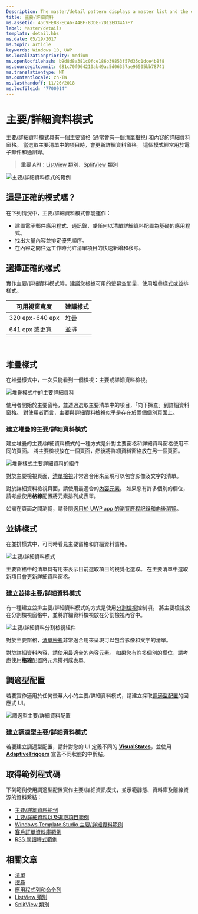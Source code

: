 ```yaml
---
Description: The master/detail pattern displays a master list and the details for the currently selected item. This pattern is frequently used for email and contact lists/address books.
title: 主要/詳細資料
ms.assetid: 45C9FE8B-ECA6-44BF-8DDE-7D12ED34A7F7
label: Master/details
template: detail.hbs
ms.date: 05/19/2017
ms.topic: article
keywords: Windows 10, UWP
ms.localizationpriority: medium
ms.openlocfilehash: b9d8d8a381c0fce186b39853f57d35c1dce4b8f8
ms.sourcegitcommit: 681c70f964210ab49ac5d06357ae96505bb78741
ms.translationtype: MT
ms.contentlocale: zh-TW
ms.lasthandoff: 11/26/2018
ms.locfileid: "7700914"
---
```

# <a name="masterdetails-pattern"></a>主要/詳細資料模式

 

主要/詳細資料模式具有一個主要窗格 (通常會有一個[清單檢視](lists.md)) 和內容的詳細資料窗格。 當選取主要清單中的項目時，會更新詳細資料窗格。 這個模式經常用於電子郵件和通訊錄。

> **重要 API**：[ListView 類別](https://docs.microsoft.com/en-us/uwp/api/Windows.UI.Xaml.Controls.ListView)、[SplitView 類別](https://docs.microsoft.com/en-us/uwp/api/windows.ui.xaml.controls.splitview)

![主要/詳細資料模式的範例](images/HIGSecOne_MasterDetail.png)

## <a name="is-this-the-right-pattern"></a>這是正確的模式嗎？

在下列情況中，主要/詳細資料模式都能運作：

-   建置電子郵件應用程式、通訊錄，或任何以清單詳細資料配置為基礎的應用程式。
-   找出大量內容並排定優先順序。
-   在內容之間往返工作時允許清單項目的快速新增和移除。

## <a name="choose-the-right-style"></a>選擇正確的樣式

實作主要/詳細資料模式時，建議您根據可用的螢幕空間量，使用堆疊樣式或並排樣式。

| 可用視窗寬度 | 建議樣式 |
|------------------------|-------------------|
| 320 epx-640 epx        | 堆疊           |
| 641 epx 或更寬       | 並排      |

 
## <a name="stacked-style"></a>堆疊樣式

在堆疊樣式中，一次只能看到一個檢視：主要或詳細資料檢視。

![堆疊模式中的主要詳細資料](images/patterns-md-stacked.png)

使用者開始於主要窗格，並透過選取主要清單中的項目，「向下探查」到詳細資料窗格。 對使用者而言，主要與詳細資料檢視似乎是存在於兩個個別頁面上。

### <a name="create-a-stacked-masterdetails-pattern"></a>建立堆疊的主要/詳細資料模式

建立堆疊的主要/詳細資料模式的一種方式是針對主要窗格和詳細資料窗格使用不同的頁面。 將主要檢視放在一個頁面，然後將詳細資料窗格放在另一個頁面。

![堆疊樣式主要詳細資料的組件](images/patterns-md-stacked-parts.png)

對於主要檢視頁面，[清單檢視](lists.md)非常適合用來呈現可以包含影像及文字的清單。 

對於詳細資料檢視頁面，請使用最適合的[內容元素](../layout/layout-panels.md)。 如果您有許多個別的欄位，請考慮使用**格線**配置將元素排列成表單。

如需在頁面之間瀏覽，請參閱[適用於 UWP app 的瀏覽歷程記錄和向後瀏覽](../basics/navigation-history-and-backwards-navigation.md)。

## <a name="side-by-side-style"></a>並排樣式

在並排樣式中，可同時看見主要窗格和詳細資料窗格。

![主要/詳細資料模式](images/patterns-masterdetail-400x227.png)

主要窗格中的清單具有用來表示目前選取項目的視覺化選取。 在主要清單中選取新項目會更新詳細資料窗格。

### <a name="create-a-side-by-side-masterdetails-pattern"></a>建立並排主要/詳細資料模式

有一種建立並排主要/詳細資料模式的方式是使用[分割檢視](split-view.md)控制項。 將主要檢視放在分割檢視窗格中，並將詳細資料檢視放在分割檢視內容中。

![主要/詳細資料分割檢視組件](images/patterns_md_splitview_parts.png)

對於主要窗格，[清單檢視](lists.md)非常適合用來呈現可以包含影像和文字的清單。

對於詳細資料內容，請使用最適合的[內容元素](../layout/layout-panels.md)。 如果您有許多個別的欄位，請考慮使用**格線**配置將元素排列成表單。

## <a name="adaptive-layout"></a>調適型配置

若要實作適用於任何螢幕大小的主要/詳細資料模式，請建立採取[調適型配置](../layout/layouts-with-xaml.md)的回應式 UI。

![調適型主要/詳細資料配置](images/patterns_masterdetail.png)

### <a name="create-an-adaptive-masterdetails-pattern"></a>建立調適型主要/詳細資料模式
若要建立調適型配置，請針對您的 UI 定義不同的 [**VisualStates**](https://docs.microsoft.com/en-us/uwp/api/windows.ui.xaml.visualstate)，並使用 [**AdaptiveTriggers**](https://docs.microsoft.com/en-us/uwp/api/Windows.UI.Xaml.AdaptiveTrigger) 宣告不同狀態的中斷點。

## <a name="get-the-sample-code"></a>取得範例程式碼

下列範例使用調適型配置實作主要/詳細資訊模式，並示範靜態、資料庫及離線資源的資料繫結： 
- [主要/詳細資料範例](https://github.com/Microsoft/Windows-universal-samples/tree/master/Samples/XamlMasterDetail) 
- [主要/詳細資料以及選取項目範例](https://github.com/Microsoft/Windows-universal-samples/tree/master/Samples/XamlListView)
- [Windows Template Studio 主要/詳細資料範例](https://github.com/Microsoft/WindowsTemplateStudio/tree/master/templates/Uwp/Pages/MasterDetail)
- [客戶訂單資料庫範例](https://github.com/Microsoft/Windows-appsample-customers-orders-database)
- [RSS 閱讀程式範例](https://github.com/Microsoft/Windows-appsample-rssreader)

## <a name="related-articles"></a>相關文章

- [清單](lists.md)
- [搜尋](search.md)
- [應用程式列和命令列](app-bars.md)
- [ListView 類別](https://docs.microsoft.com/en-us/uwp/api/Windows.UI.Xaml.Controls.ListView)
- [SplitView 類別](https://docs.microsoft.com/en-us/uwp/api/windows.ui.xaml.controls.splitview)
